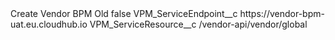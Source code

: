 <?xml version="1.0" encoding="UTF-8"?>
<CustomMetadata xmlns="http://soap.sforce.com/2006/04/metadata" xmlns:xsi="http://www.w3.org/2001/XMLSchema-instance" xmlns:xsd="http://www.w3.org/2001/XMLSchema">
    <label>Create Vendor BPM Old</label>
    <protected>false</protected>
    <values>
        <field>VPM_ServiceEndpoint__c</field>
        <value xsi:type="xsd:string">https://vendor-bpm-uat.eu.cloudhub.io</value>
    </values>
    <values>
        <field>VPM_ServiceResource__c</field>
        <value xsi:type="xsd:string">/vendor-api/vendor/global</value>
    </values>
</CustomMetadata>
